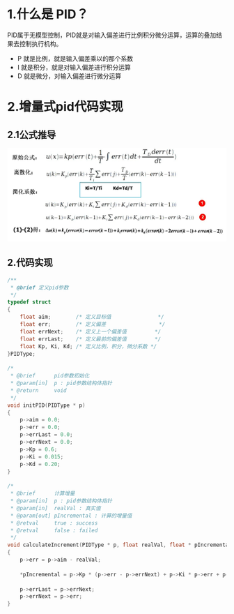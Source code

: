 # 1.什么是 PID？

PID属于无模型控制，PID就是对输入偏差进行比例积分微分运算，运算的叠加结果去控制执行机构。

- P 就是比例，就是输入偏差乘以的那个系数
- I  就是积分，就是对输入偏差进行积分运算
- D 就是微分，对输入偏差进行微分运算

# 2.增量式pid代码实现

## 2.1公式推导

![IncrementalPIDController](./pic/IncrementalPIDController.jpg)

## 2.代码实现

```c
/**
 * @brief 定义pid参数
 */
typedef struct
{
    float aim;        /* 定义目标值               */
    float err;        /* 定义偏差                 */
    float errNext;    /* 定义上一个偏差值         */
    float errLast;    /* 定义最前的偏差值         */
    float Kp, Ki, Kd; /* 定义比例，积分，微分系数 */
}PIDType;

/*
 * @brief      pid参数初始化
 * @param[in]  p : pid参数结构体指针
 * @return     void
 */
void initPID(PIDType * p)
{
    p->aim = 0.0;
    p->err = 0.0;
    p->errLast = 0.0;
    p->errNext = 0.0;
    p->Kp = 0.6;
    p->Ki = 0.015;
    p->Kd = 0.20;
}

/*
 * @brief      计算增量
 * @param[in]  p : pid参数结构体指针
 * @param[in]  realVal : 真实值
 * @param[out] pIncremental : 计算的增量值
 * @retval     true : success
 * @retval     false : failed
 */
void calculateIncrement(PIDType * p, float realVal, float * pIncremental)
{
    p->err = p->aim - realVal;

    *pIncremental = p->Kp * (p->err - p->errNext) + p->Ki * p->err + p->Kd * (p->err - 2 * p->errNext + p->errLast);

    p->errLast = p->errNext;
    p->errNext = p->err;
}

```

